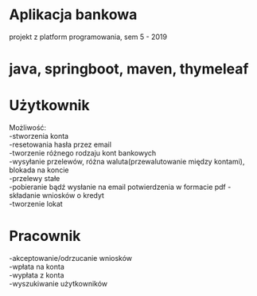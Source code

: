 # Aplikacja bankowa 
projekt z platform programowania, sem 5 - 2019
# java, springboot, maven, thymeleaf

# Użytkownik  
Możliwość:  
  -stworzenia konta  
  -resetowania hasła przez email  
  -tworzenie różnego rodzaju kont bankowych  
  -wysyłanie przelewów, różna waluta(przewalutowanie między kontami), blokada na koncie  
  -przelewy stałe  
  -pobieranie bądź wysłanie na email potwierdzenia w formacie pdf
  -składanie wniosków o kredyt  
  -tworzenie lokat  

# Pracownik
  -akceptowanie/odrzucanie wniosków  
  -wpłata na konta  
  -wypłata z konta  
  -wyszukiwanie użytkowników  
  
